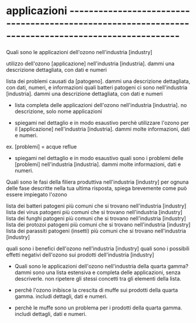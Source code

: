 # applicazioni ---------------------------------------------------------------------------------------------------
Quali sono le applicazioni dell'ozono nell'industria [industry]


utilizzo dell'ozono [applicazione] nell'industria [industria]. dammi una descrizione dettagliata, con dati e numeri

lista dei problemi causati da [patogeno]. dammi una descrizione dettagliata, con dati, numeri, e informazioni
quali batteri patogeni ci sono nell'industria [industria]. dammi una descrizione dettagliata, con dati e numeri

- lista completa delle applicazioni dell'ozono nell'industria [industria]. no descrizione, solo nome applicazioni

- spiegami nel dettaglio e in modo esaustivo perchè utilizzare l'ozono per il [applicazione] nell'industria [industria]. dammi molte informazioni, dati e numeri.

ex. [problemi] = acque reflue
- spiegami nel dettaglio e in modo esaustivo quali sono i problemi delle [problemi] nell'industria [industria]. dammi molte informazioni, dati e numeri.






Quali sono le fasi della filiera produttiva nell'industria [industry]
    per ognuna delle fase descritte nella tua ultima risposta, spiega brevemente come può essere impiegato l'ozono









lista dei batteri patogeni più comuni che si trovano nell'industria [industry]
lista dei virus patogeni più comuni che si trovano nell'industria [industry]
lista dei funghi patogeni più comuni che si trovano nell'industria [industry]
lista dei protozoi patogeni più comuni che si trovano nell'industria [industry]
lista dei parassiti patogeni (insetti) più comuni che si trovano nell'industria [industry]

quali sono i benefici dell'ozono nell'industria [industry]
quali sono i possibili effetti negativi dell'ozono sui prodotti dell'industria [industry]


- Quali sono le applicazioni dell'ozono nell'industria della quarta gamma? dammi sono una lista estensiva e completa delle applicazioni, senza descriverle. non ripetere gli stessi concetti tra gli elementi della lista.

- perchè l'ozono inibisce la crescita di muffe sui prodotti della quarta gamma. includi dettagli, dati e numeri.
- perchè le muffe sono un problema per i prodotti della quarta gamma. includi dettagli, dati e numeri.




